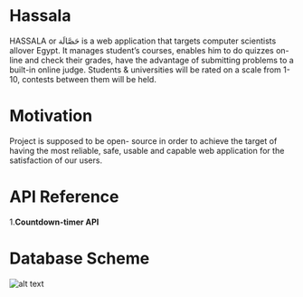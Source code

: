 # Hassala
HASSALA or حَصَّالَة is a web application that targets computer scientists
allover Egypt. It manages student’s courses, enables him to do quizzes on-
line and check their grades, have the advantage of submitting problems to a
built-in online judge. Students & universities will be rated on a scale from
1-10, contests between them will be held. 
# Motivation
Project is supposed to be open-
source in order to achieve the target of having the most reliable, safe, usable
and capable web application for the satisfaction of our users.
# API Reference
1.**Countdown-timer API**
# Database Scheme
![alt text](http://imgur.com/JZScQGM.png)
